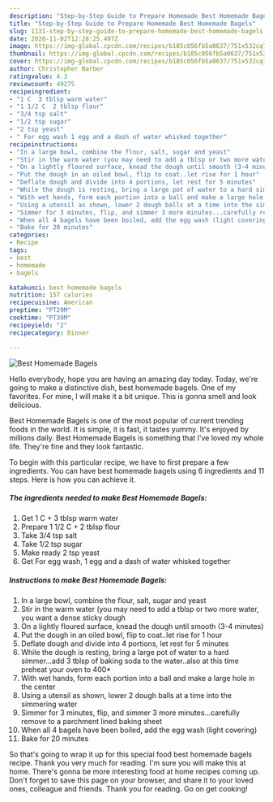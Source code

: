 ```yaml
---
description: "Step-by-Step Guide to Prepare Homemade Best Homemade Bagels"
title: "Step-by-Step Guide to Prepare Homemade Best Homemade Bagels"
slug: 1131-step-by-step-guide-to-prepare-homemade-best-homemade-bagels
date: 2020-11-02T12:28:25.497Z
image: https://img-global.cpcdn.com/recipes/b185c056fb5a0637/751x532cq70/best-homemade-bagels-recipe-main-photo.jpg
thumbnail: https://img-global.cpcdn.com/recipes/b185c056fb5a0637/751x532cq70/best-homemade-bagels-recipe-main-photo.jpg
cover: https://img-global.cpcdn.com/recipes/b185c056fb5a0637/751x532cq70/best-homemade-bagels-recipe-main-photo.jpg
author: Christopher Barber
ratingvalue: 4.3
reviewcount: 49275
recipeingredient:
- "1 C  3 tblsp warm water"
- "1 1/2 C  2 tblsp flour"
- "3/4 tsp salt"
- "1/2 tsp sugar"
- "2 tsp yeast"
- " For egg wash 1 egg and a dash of water whisked together"
recipeinstructions:
- "In a large bowl, combine the flour, salt, sugar and yeast"
- "Stir in the warm water (you may need to add a tblsp or two more water, you want a dense sticky dough"
- "On a lightly floured surface, knead the dough until smooth (3-4 minutes)"
- "Put the dough in an oiled bowl, flip to coat..let rise for 1 hour"
- "Deflate dough and divide into 4 portions, let rest for 5 minutes"
- "While the dough is resting, bring a large pot of water to a hard simmer...add 3 tblsp of baking soda to the water..also at this time preheat your oven to 400*"
- "With wet hands, form each portion into a ball and make a large hole in the center"
- "Using a utensil as shown, lower 2 dough balls at a time into the simmering water"
- "Simmer for 3 minutes, flip, and simmer 3 more minutes...carefully remove to a parchment lined baking sheet"
- "When all 4 bagels have been boiled, add the egg wash (light covering)"
- "Bake for 20 minutes"
categories:
- Recipe
tags:
- best
- homemade
- bagels

katakunci: best homemade bagels 
nutrition: 157 calories
recipecuisine: American
preptime: "PT29M"
cooktime: "PT39M"
recipeyield: "2"
recipecategory: Dinner

---
```



![Best Homemade Bagels](https://img-global.cpcdn.com/recipes/b185c056fb5a0637/751x532cq70/best-homemade-bagels-recipe-main-photo.jpg)

Hello everybody, hope you are having an amazing day today. Today, we're going to make a distinctive dish, best homemade bagels. One of my favorites. For mine, I will make it a bit unique. This is gonna smell and look delicious.

Best Homemade Bagels is one of the most popular of current trending foods in the world. It is simple, it is fast, it tastes yummy. It's enjoyed by millions daily. Best Homemade Bagels is something that I've loved my whole life. They're fine and they look fantastic.




To begin with this particular recipe, we have to first prepare a few ingredients. You can have best homemade bagels using 6 ingredients and 11 steps. Here is how you can achieve it.

<!--inarticleads1-->

##### The ingredients needed to make Best Homemade Bagels:

1. Get 1 C + 3 tblsp warm water
1. Prepare 1 1/2 C + 2 tblsp flour
1. Take 3/4 tsp salt
1. Take 1/2 tsp sugar
1. Make ready 2 tsp yeast
1. Get  For egg wash, 1 egg and a dash of water whisked together




<!--inarticleads2-->

##### Instructions to make Best Homemade Bagels:

1. In a large bowl, combine the flour, salt, sugar and yeast
1. Stir in the warm water (you may need to add a tblsp or two more water, you want a dense sticky dough
1. On a lightly floured surface, knead the dough until smooth (3-4 minutes)
1. Put the dough in an oiled bowl, flip to coat..let rise for 1 hour
1. Deflate dough and divide into 4 portions, let rest for 5 minutes
1. While the dough is resting, bring a large pot of water to a hard simmer...add 3 tblsp of baking soda to the water..also at this time preheat your oven to 400*
1. With wet hands, form each portion into a ball and make a large hole in the center
1. Using a utensil as shown, lower 2 dough balls at a time into the simmering water
1. Simmer for 3 minutes, flip, and simmer 3 more minutes...carefully remove to a parchment lined baking sheet
1. When all 4 bagels have been boiled, add the egg wash (light covering)
1. Bake for 20 minutes




So that's going to wrap it up for this special food best homemade bagels recipe. Thank you very much for reading. I'm sure you will make this at home. There's gonna be more interesting food at home recipes coming up. Don't forget to save this page on your browser, and share it to your loved ones, colleague and friends. Thank you for reading. Go on get cooking!
